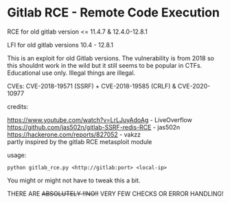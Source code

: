 # Gitlab RCE - Remote Code Execution
RCE for old gitlab version &lt;= 11.4.7 & 12.4.0-12.8.1

LFI for old gitlab versions 10.4 - 12.8.1

This is an exploit for old Gitlab versions. The vulnerability is from 2018 so this shouldnt work in the wild but it still seems to be popular in CTFs. 
Educational use only. Illegal things are illegal.

CVEs: CVE-2018-19571 (SSRF) + CVE-2018-19585 (CRLF) & CVE-2020-10977

credits: 

  https://www.youtube.com/watch?v=LrLJuyAdoAg - LiveOverflow  
  https://github.com/jas502n/gitlab-SSRF-redis-RCE - jas502n  
  https://hackerone.com/reports/827052 - vakzz  
  partly inspired by the gitlab RCE metasploit module
  
usage:

  `python gitlab_rce.py <http://gitlab:port> <local-ip>`
  
  You might or might not have to tweak this a bit.

THERE ARE ~~ABSOLUTELY !!NO!!~~ VERY FEW CHECKS OR ERROR HANDLING! 
